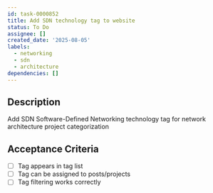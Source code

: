```yaml
---
id: task-0000852
title: Add SDN technology tag to website
status: To Do
assignee: []
created_date: '2025-08-05'
labels:
  - networking
  - sdn
  - architecture
dependencies: []
---
```


## Description

Add SDN Software-Defined Networking technology tag for network architecture project categorization

## Acceptance Criteria

- [ ] Tag appears in tag list
- [ ] Tag can be assigned to posts/projects
- [ ] Tag filtering works correctly
